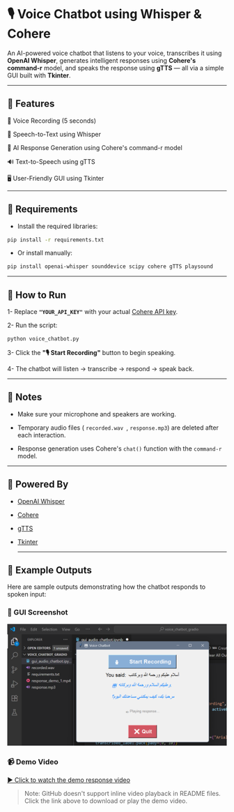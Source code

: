 
# 🎙️ Voice Chatbot using Whisper & Cohere

An AI-powered voice chatbot that listens to your voice, transcribes it using **OpenAI Whisper**, generates intelligent responses using **Cohere's command-r** model, and speaks the response using **gTTS** — all via a simple GUI built with **Tkinter**.


---
## 🚀 Features

🎤 Voice Recording (5 seconds)

🧠 Speech-to-Text using Whisper

💬 AI Response Generation using Cohere's command-r model

🔊 Text-to-Speech using gTTS

🖥️ User-Friendly GUI using Tkinter

---

## 🧱 Requirements

- Install the required libraries:

```bash
pip install -r requirements.txt
```
- Or install manually:
  
```bash
pip install openai-whisper sounddevice scipy cohere gTTS playsound

```
---
## 🔧 How to Run

1- Replace **`"YOUR_API_KEY"`** with your actual [Cohere API key](https://dashboard.cohere.com/api-keys).

2- Run the script:
```bash
python voice_chatbot.py

```
3- Click the **"🎙️ Start Recording"** button to begin speaking.

4- The chatbot will listen → transcribe → respond → speak back.


---

## 📝 Notes

- Make sure your microphone and speakers are working.

- Temporary audio files ( `recorded.wav `, `response.mp3`) are deleted after each interaction.

- Response generation uses Cohere's `chat()` function with the `command-r` model.

---

## 🧠 Powered By

- [OpenAI Whisper](https://github.com/openai/whisper)

- [Cohere](https://cohere.com/)

- [gTTS](https://pypi.org/project/gTTS/)

- [Tkinter](https://docs.python.org/3/library/tkinter.html)

  ---

## 🎥 Example Outputs

Here are sample outputs demonstrating how the chatbot responds to spoken input:

### 📸 GUI Screenshot
![Chatbot Screenshot](Screenshot.png)

### 📹 Demo Video
[▶️ Click to watch the demo response video](./response_demo_1.mp4)

> Note: GitHub doesn't support inline video playback in README files. Click the link above to download or play the demo video.
